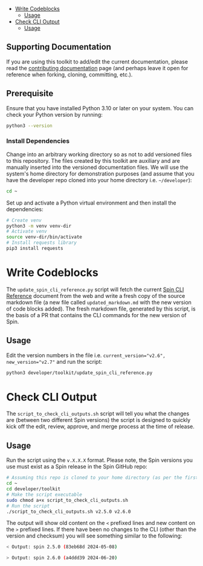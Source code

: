 - [Write Codeblocks](#write-codeblocks)
  - [Usage](#usage)
- [Check CLI Output](#check-cli-output)
  - [Usage](#usage-1)

## Supporting Documentation

If you are using this toolkit to add/edit the current documentation, please read the [contributing documentation](https://developer.fermyon.com/spin/v2/contributing-docs) page (and perhaps leave it open for reference when forking, cloning, committing, etc.).

## Prerequisite

Ensure that you have installed Python 3.10 or later on your system. You can check your Python version by running:

```bash
python3 --version
```

### Install Dependencies

Change into an arbitrary working directory so as not to add versioned files to this repository. The files created by this toolkit are auxiliary and are manually inserted into the versioned documentation files. We will use the system's home directory for demonstration purposes (and assume that you have the developer repo cloned into your home directory i.e. `~/developer`):

```bash
cd ~
```

Set up and activate a Python virtual environment and then install the dependencies:

```bash
# Create venv
python3 -m venv venv-dir
# Activate venv
source venv-dir/bin/activate
# Install requests library
pip3 install requests
```

# Write Codeblocks

The `update_spin_cli_reference.py` script will fetch the current [Spin CLI Reference](https://developer.fermyon.com/spin/v2/cli-reference) document from the web and write a fresh copy of the source markdown file (a new file called `updated_markdown.md` with the new version of code blocks added). The fresh markdown file, generated by this script, is the basis of a PR that contains the CLI commands for the new version of Spin.

## Usage

Edit the version numbers in the file i.e. `current_version="v2.6", new_version="v2.7"` and run the script:

```bash
python3 developer/toolkit/update_spin_cli_reference.py
```

# Check CLI Output

The `script_to_check_cli_outputs.sh` script will tell you what the changes are (between two different Spin versions) the script is designed to quickly kick off the edit, review, approve, and merge process at the time of release.

## Usage

Run the script using the `v.X.X.X` format. Please note, the Spin versions you use must exist as a Spin release in the Spin GitHub repo:

```bash
# Assuming this repo is cloned to your home directory (as per the first example also)
cd ~
cd developer/toolkit
# Make the script executable
sudo chmod a+x script_to_check_cli_outputs.sh
# Run the script
./script_to_check_cli_outputs.sh v2.5.0 v2.6.0
```

The output will show old content on the `<` prefixed lines and new content on the `>` prefixed lines. If there have been no changes to the CLI (other than the version and checksum) you will see something similar to the following:

```bash
< Output: spin 2.5.0 (83eb68d 2024-05-08)

> Output: spin 2.6.0 (a4ddd39 2024-06-20)
```
